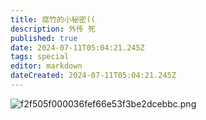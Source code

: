 ```yaml
---
title: 腐竹的小秘密((
description: 外传 死
published: true
date: 2024-07-11T05:04:21.245Z
tags: special
editor: markdown
dateCreated: 2024-07-11T05:04:21.245Z
---
```


![f2f505f000036fef66e53f3be2dcebbc.png](https://photo.shbsme.top/i/2024/07/11/668f670b0fd4c.jpg)